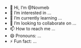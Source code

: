 - 👋 Hi, I’m @Novmeb
- 👀 I’m interested in ...
- 🌱 I’m currently learning ...
- 💞️ I’m looking to collaborate on ...
- 📫 How to reach me ...
- 😄 Pronouns: ...
- ⚡ Fun fact: ...

<!---
Novmeb/Novmeb is a ✨ special ✨ repository because its `README.md` (this file) appears on your GitHub profile.
You can click the Preview link to take a look at your changes.
--->
